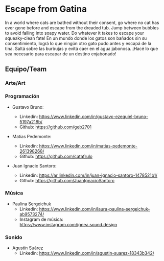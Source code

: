 # Escape from Gatina
In a world where cats are bathed without their consent, go where no cat has ever gone before and escape from the dreaded tub. Jump between bubbles to avoid falling into soapy water. Do whatever it takes to escape your squeaky-clean fate!
En un mundo donde los gatos son bañados sin su consentimiento, lográ lo que ningún otro gato pudo antes y escapá de la tina. Saltá sobre las burbujas y evitá caer en el agua jabonosa. ¡Hacé lo que sea necesario para escapar de un destino enjabonado!

## Equipo/Team
### Arte/Art

### Programación
- Gustavo Bruno:
  - Linkedin: https://www.linkedin.com/in/gustavo-ezequiel-bruno-5197a218b/
  - Github: https://github.com/geb2701
 
- Matías Pedemonte:
  - Linkedin: https://www.linkedin.com/in/matias-pedemonte-261398268/
  - Github: https://github.com/catafrulo

- Juan Ignacio Santoro:
  - Linkedin: https://ar.linkedin.com/in/juan-ignacio-santoro-1478521b1/
  - Github: https://github.com/JuanIgnacioSantoro
 
### Música
- Paulina Sergeichuk
  - Linkedin: https://www.linkedin.com/in/laura-paulina-sergeichuk-ab9573274/
  - Instagram de música: https://www.instagram.com/ignea.sound.design
### Sonido
- Agustín Suárez
  - Linkedin: https://www.linkedin.com/in/agustin-suarez-18343b342/
